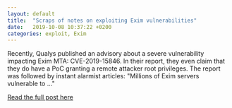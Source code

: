 ```yaml
---
layout: default
title:  "Scraps of notes on exploiting Exim vulnerabilities"
date:   2019-10-08 10:37:22 +0200
categories: exploit, Exim
---
```


Recently, Qualys published an advisory about a severe vulnerability impacting
Exim MTA: CVE-2019-15846.  In their report, they even claim that they do have a
PoC granting a remote attacker root privileges. The report was followed by
instant alarmist articles: "Millions of Exim servers vulnerable to ..."

[Read the full post
here](https://www.synacktiv.com/publications/scraps-of-notes-on-exploiting-exim-vulnerabilities.html)
